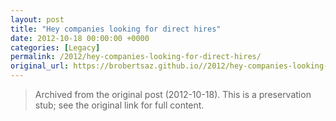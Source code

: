 ```yaml
---
layout: post
title: "Hey companies looking for direct hires"
date: 2012-10-18 00:00:00 +0000
categories: [Legacy]
permalink: /2012/hey-companies-looking-for-direct-hires/
original_url: https://brobertsaz.github.io//2012/hey-companies-looking-for-direct-hires/
---
```


> Archived from the original post (2012-10-18). This is a preservation stub; see the original link for full content.

